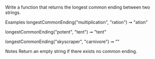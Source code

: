 Write a function that returns the longest common ending between two strings.

Examples
longestCommonEnding("multiplication", "ration") ➞ "ation"

longestCommonEnding("potent", "tent") ➞ "tent"

longestCommonEnding("skyscraper", "carnivore") ➞ ""

Notes
Return an empty string if there exists no common ending.